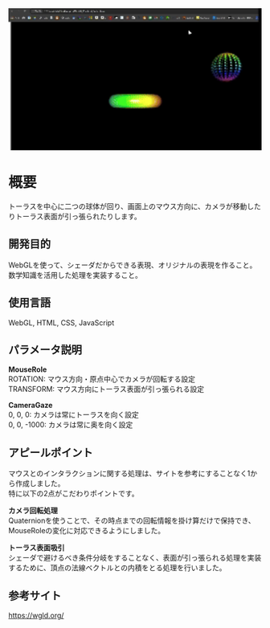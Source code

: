 <img src="./Demo.gif" width=600>


# 概要
トーラスを中心に二つの球体が回り、画面上のマウス方向に、カメラが移動したりトーラス表面が引っ張られたりします。  

## 開発目的
WebGLを使って、シェーダだからできる表現、オリジナルの表現を作ること。  
数学知識を活用した処理を実装すること。

## 使用言語
WebGL, HTML, CSS, JavaScript

## パラメータ説明
**MouseRole**  
ROTATION: マウス方向・原点中心でカメラが回転する設定  
TRANSFORM: マウス方向にトーラス表面が引っ張られる設定

**CameraGaze**  
0, 0, 0: カメラは常にトーラスを向く設定  
0, 0, -1000: カメラは常に奥を向く設定

## アピールポイント
マウスとのインタラクションに関する処理は、サイトを参考にすることなく1から作成しました。  
特に以下の2点がこだわりポイントです。  

**カメラ回転処理**  
Quaternionを使うことで、その時点までの回転情報を掛け算だけで保持でき、MouseRoleの変化に対応できるようにしました。  

**トーラス表面吸引**  
シェーダで避けるべき条件分岐をすることなく、表面が引っ張られる処理を実装するために、頂点の法線ベクトルとの内積をとる処理を行いました。

## 参考サイト
https://wgld.org/
